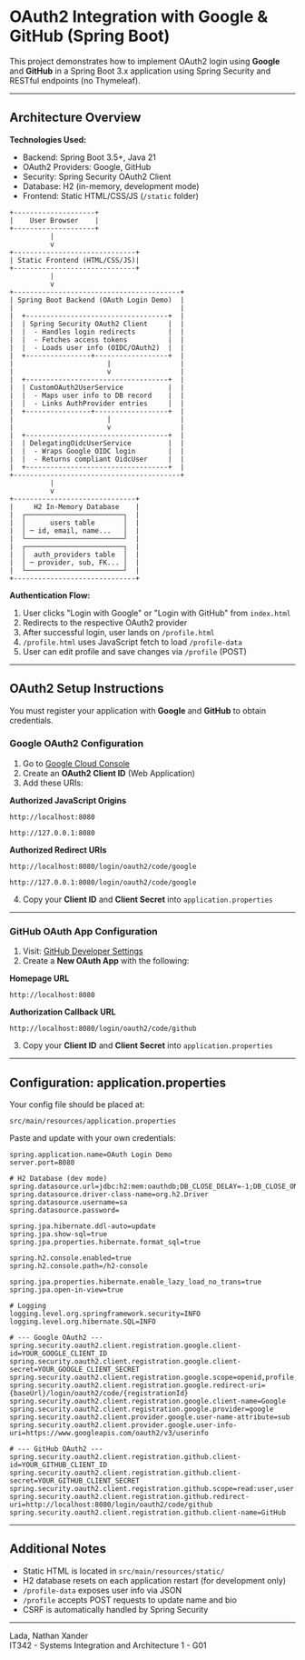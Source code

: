 # OAuth2 Integration with Google & GitHub (Spring Boot)

This project demonstrates how to implement OAuth2 login using **Google** and **GitHub** in a Spring Boot 3.x application using Spring Security and RESTful endpoints (no Thymeleaf).

---

## Architecture Overview

**Technologies Used:**
- Backend: Spring Boot 3.5+, Java 21
- OAuth2 Providers: Google, GitHub
- Security: Spring Security OAuth2 Client
- Database: H2 (in-memory, development mode)
- Frontend: Static HTML/CSS/JS (`/static` folder)
```
+--------------------+
|    User Browser    |
+--------------------+
          |
          v
+------------------------------+
| Static Frontend (HTML/CSS/JS)|
+------------------------------+
          |
          v
+-----------------------------------------+
| Spring Boot Backend (OAuth Login Demo)  |
|                                         |
|  +-----------------------------------+  |
|  | Spring Security OAuth2 Client     |  |
|  |  - Handles login redirects        |  |
|  |  - Fetches access tokens          |  |
|  |  - Loads user info (OIDC/OAuth2)  |  |
|  +----------------+------------------+  |
|                       |                 |
|                       v                 |
|  +-----------------------------------+  |
|  | CustomOAuth2UserService           |  |
|  |  - Maps user info to DB record    |  |
|  |  - Links AuthProvider entries     |  |
|  +----------------+------------------+  |
|                       |                 |
|                       v                 |
|  +-----------------------------------+  |
|  | DelegatingOidcUserService         |  |
|  |  - Wraps Google OIDC login        |  |
|  |  - Returns compliant OidcUser     |  |
|  +-----------------------------------+  |
+-----------------------------------------+
          |
          v
+------------------------------+
|     H2 In-Memory Database    |
|  ┌────────────────────────┐  |
|  │      users table       │  |
|  │ ─ id, email, name...   │  |
|  └────────────────────────┘  |
|  ┌────────────────────────┐  |
|  │  auth_providers table  │  |
|  │ ─ provider, sub, FK... │  |
|  └────────────────────────┘  |
+------------------------------+
```

**Authentication Flow:**
1. User clicks "Login with Google" or "Login with GitHub" from `index.html`
2. Redirects to the respective OAuth2 provider
3. After successful login, user lands on `/profile.html`
4. `/profile.html` uses JavaScript fetch to load `/profile-data`
5. User can edit profile and save changes via `/profile` (POST)

---

## OAuth2 Setup Instructions

You must register your application with **Google** and **GitHub** to obtain credentials.

### Google OAuth2 Configuration

1. Go to [Google Cloud Console](https://console.cloud.google.com/apis/credentials)
2. Create an **OAuth2 Client ID** (Web Application)
3. Add these URIs:

**Authorized JavaScript Origins**
```
http://localhost:8080
```
```
http://127.0.0.1:8080
```

**Authorized Redirect URIs**
```
http://localhost:8080/login/oauth2/code/google
```
```
http://127.0.0.1:8080/login/oauth2/code/google
```

4. Copy your **Client ID** and **Client Secret** into `application.properties`

---

### GitHub OAuth App Configuration

1. Visit: [GitHub Developer Settings](https://github.com/settings/developers)
2. Create a **New OAuth App** with the following:

**Homepage URL**
```
http://localhost:8080
```

**Authorization Callback URL**
```
http://localhost:8080/login/oauth2/code/github
```

3. Copy your **Client ID** and **Client Secret** into `application.properties`

---

## Configuration: application.properties

Your config file should be placed at:

```
src/main/resources/application.properties
```

Paste and update with your own credentials:

```
spring.application.name=OAuth Login Demo
server.port=8080

# H2 Database (dev mode)
spring.datasource.url=jdbc:h2:mem:oauthdb;DB_CLOSE_DELAY=-1;DB_CLOSE_ON_EXIT=FALSE;MODE=MySQL
spring.datasource.driver-class-name=org.h2.Driver
spring.datasource.username=sa
spring.datasource.password=

spring.jpa.hibernate.ddl-auto=update
spring.jpa.show-sql=true
spring.jpa.properties.hibernate.format_sql=true

spring.h2.console.enabled=true
spring.h2.console.path=/h2-console

spring.jpa.properties.hibernate.enable_lazy_load_no_trans=true
spring.jpa.open-in-view=true

# Logging
logging.level.org.springframework.security=INFO
logging.level.org.hibernate.SQL=INFO

# --- Google OAuth2 ---
spring.security.oauth2.client.registration.google.client-id=YOUR_GOOGLE_CLIENT_ID
spring.security.oauth2.client.registration.google.client-secret=YOUR_GOOGLE_CLIENT_SECRET
spring.security.oauth2.client.registration.google.scope=openid,profile,email
spring.security.oauth2.client.registration.google.redirect-uri={baseUrl}/login/oauth2/code/{registrationId}
spring.security.oauth2.client.registration.google.client-name=Google
spring.security.oauth2.client.registration.google.provider=google
spring.security.oauth2.client.provider.google.user-name-attribute=sub
spring.security.oauth2.client.provider.google.user-info-uri=https://www.googleapis.com/oauth2/v3/userinfo

# --- GitHub OAuth2 ---
spring.security.oauth2.client.registration.github.client-id=YOUR_GITHUB_CLIENT_ID
spring.security.oauth2.client.registration.github.client-secret=YOUR_GITHUB_CLIENT_SECRET
spring.security.oauth2.client.registration.github.scope=read:user,user:email
spring.security.oauth2.client.registration.github.redirect-uri=http://localhost:8080/login/oauth2/code/github
spring.security.oauth2.client.registration.github.client-name=GitHub
```

---

## Additional Notes

- Static HTML is located in `src/main/resources/static/`
- H2 database resets on each application restart (for development only)
- `/profile-data` exposes user info via JSON
- `/profile` accepts POST requests to update name and bio
- CSRF is automatically handled by Spring Security

---

Lada, Nathan Xander  
IT342 - Systems Integration and Architecture 1 - G01

